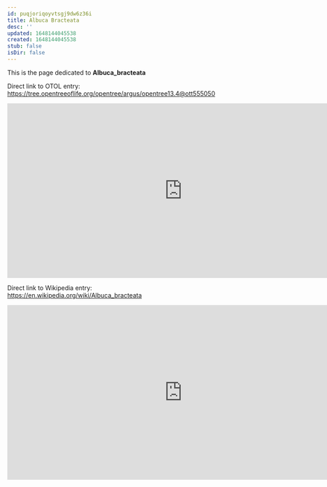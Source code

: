 ```yaml
---
id: puqjoriqoyvtsgj9dw6z36i
title: Albuca Bracteata
desc: ''
updated: 1648144045538
created: 1648144045538
stub: false
isDir: false
---
```

This is the page dedicated to **Albuca_bracteata**


Direct link to OTOL entry: https://tree.opentreeoflife.org/opentree/argus/opentree13.4@ott555050



<html>
    <body>
    <iframe src="https://tree.opentreeoflife.org/opentree/argus/opentree13.4@ott555050"
    width="800" height="400" frameborder="0" allowfullscreen> </iframe>
    </body>
</html>
    


Direct link to Wikipedia entry: https://en.wikipedia.org/wiki/Albuca_bracteata



<html>
    <body>
    <iframe src="https://en.wikipedia.org/wiki/Albuca_bracteata"
    width="800" height="400" frameborder="0" allowfullscreen> </iframe>
    </body>
</html>
    
